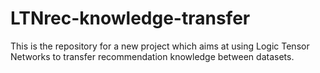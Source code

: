 # LTNrec-knowledge-transfer
This is the repository for a new project which aims at using Logic Tensor Networks to transfer recommendation knowledge between datasets.
